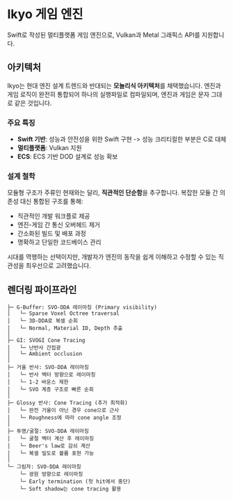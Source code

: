 # Ikyo 게임 엔진

Swift로 작성된 멀티플랫폼 게임 엔진으로, Vulkan과 Metal 그래픽스 API를 지원합니다.

## 아키텍처

Ikyo는 현대 엔진 설계 트렌드와 반대되는 **모놀리식 아키텍처**를 채택했습니다. 엔진과 게임 로직이 완전히 통합되어 하나의 실행파일로 컴파일되며, 엔진과 게임은 문자 그대로 같은 것입니다.

### 주요 특징

- **Swift 기반**: 성능과 안전성을 위한 Swift 구현 -> 성능 크리티컬한 부분은 C로 대체
- **멀티플랫폼**: Vulkan 지원
- **ECS**: ECS 기반 DOD 설계로 성능 확보

### 설계 철학

모듈형 구조가 주류인 현재와는 달리, **직관적인 단순함**을 추구합니다. 복잡한 모듈 간 의존성 대신 통합된 구조를 통해:

- 직관적인 개발 워크플로 제공
- 엔진-게임 간 통신 오버헤드 제거
- 간소화된 빌드 및 배포 과정
- 명확하고 단일한 코드베이스 관리

시대를 역행하는 선택이지만, 개발자가 엔진의 동작을 쉽게 이해하고 수정할 수 있는 직관성을 최우선으로 고려했습니다.

## 렌더링 파이프라인
```
├─ G-Buffer: SVO-DDA 레이마칭 (Primary visibility)
│   └─ Sparse Voxel Octree traversal
│   └─ 3D-DDA로 복셀 순회
│   └─ Normal, Material ID, Depth 추출
│
├─ GI: SVOGI Cone Tracing
│   └─ 난반사 간접광
│   └─ Ambient occlusion
│
├─ 거울 반사: SVO-DDA 레이마칭
│   └─ 반사 벡터 방향으로 레이마칭
│   └─ 1-2 바운스 제한
│   └─ SVO 계층 구조로 빠른 순회
│
├─ Glossy 반사: Cone Tracing (추가 최적화)
│   └─ 완전 거울이 아닌 경우 cone으로 근사
│   └─ Roughness에 따라 cone angle 조정
│
├─ 투명/굴절: SVO-DDA 레이마칭
│   └─ 굴절 벡터 계산 후 레이마칭
│   └─ Beer's law로 감쇠 계산
│   └─ 복셀 밀도로 볼륨 표현 가능
│
└─ 그림자: SVO-DDA 레이마칭
    └─ 광원 방향으로 레이마칭
    └─ Early termination (첫 hit에서 중단)
    └─ Soft shadow는 cone tracing 활용

```

